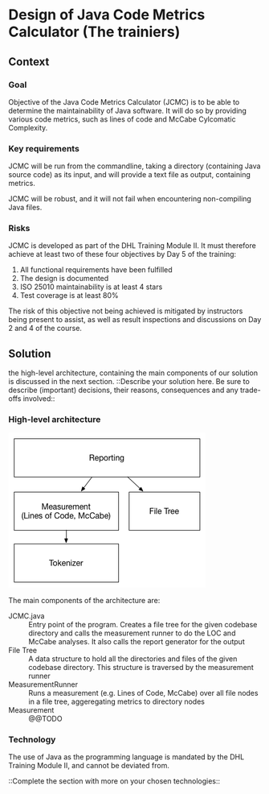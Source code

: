 # Design of Java Code Metrics Calculator (The trainiers)

## Context

### Goal

Objective of the Java Code Metrics Calculator (JCMC) is to be able to determine the maintainability of Java software. It will do so by providing various code metrics, such as lines of code and McCabe Cylcomatic Complexity.

### Key requirements

JCMC will be run from the commandline, taking a directory (containing Java source code) as its input, and will provide a text file as output, containing metrics.

JCMC will be robust, and it will not fail when encountering non-compiling Java files.

### Risks

JCMC is developed as part of the DHL Training Module II. It must therefore achieve at least two of these four objectives by Day 5 of the training:

1. All functional requirements have been fulfilled
2. The design is documented
3. ISO 25010 maintainability is at least 4 stars
4. Test coverage is at least 80%

The risk of this objective not being achieved is mitigated by instructors being present to assist, as well as result inspections and discussions on Day 2 and 4 of the course.

## Solution

the high-level architecture, containing the main components of our solution is discussed in the next section.
::Describe your solution here. Be sure to describe (important) decisions, their reasons, consequences and any trade-offs involved::

### High-level architecture

![Alt text](jcmc-architecture.png "JCMC architecture")

The main components of the architecture are:

<dl>
  <dt>JCMC.java</dt>
  <dd>Entry point of the program. Creates a file tree for the given codebase directory and calls the measurement runner to do the LOC and McCabe analyses. It also calls the report generator for the output</dd>
  <dt>File Tree</dt>
  <dd>A data structure to hold all the directories and files of the given codebase directory. This structure is traversed by the measurement runner</dt>
  <dt>MeasurementRunner</dd>
  <dd>Runs a measurement (e.g. Lines of Code, McCabe) over all file nodes in a file tree, aggeregating metrics to directory nodes</dd>
  <dt>Measurement<dt>
  <dd>@@TODO</dd>
</dl>

### Technology

The use of Java as the programming language is mandated by the DHL Training Module II, and cannot be deviated from. 

::Complete the section with more on your chosen technologies::

